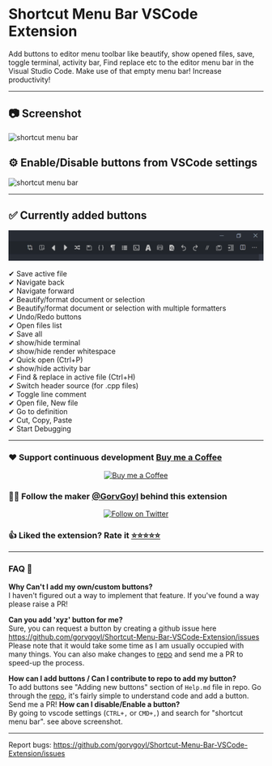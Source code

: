 # Shortcut Menu Bar VSCode Extension

Add buttons to editor menu toolbar like beautify, show opened files, save, toggle terminal, activity bar, Find replace etc to the editor menu bar in the Visual Studio Code. Make use of that empty menu bar! Increase productivity!

---

## 📷 Screenshot

![shortcut menu bar](https://github.com/GorvGoyl/Shortcut-Menu-Bar-VSCode-Extension/raw/master/images/intro.png)

## ⚙ Enable/Disable buttons from VSCode settings

![shortcut menu bar](https://github.com/GorvGoyl/Shortcut-Menu-Bar-VSCode-Extension/raw/master/images/settings.png)

---

## ✅ Currently added buttons

![shortcut menu bar](https://github.com/GorvGoyl/Shortcut-Menu-Bar-VSCode-Extension/raw/master/images/all_buttons.png)

✔ Save active file  
✔ Navigate back  
✔ Navigate forward  
✔ Beautify/format document or selection  
✔ Beautify/format document or selection with multiple formatters  
✔ Undo/Redo buttons  
✔ Open files list  
✔ Save all  
✔ show/hide terminal  
✔ show/hide render whitespace  
✔ Quick open (Ctrl+P)  
✔ show/hide activity bar  
✔ Find & replace in active file (Ctrl+H)  
✔ Switch header source (for .cpp files)  
✔ Toggle line comment  
✔ Open file, New file  
✔ Go to definition  
✔ Cut, Copy, Paste  
✔ Start Debugging

---

### ❤ Support continuous development [Buy me a Coffee](https://ko-fi.com/gorvgoyl)

<p align="center">
  <a href="https://ko-fi.com/gorvgoyl">
  <img src="https://github.com/appcraftstudio/buymeacoffee/raw/master/Images/snapshot-bmc-button.png" width="200" alt="Buy me a Coffee"/>
  </a>
</p>

### 👨‍💻 Follow the maker [@GorvGoyl](https://twitter.com/intent/follow?user_id=325435736) behind this extension

<p align="center">
  <a href="https://twitter.com/intent/follow?user_id=325435736">
  <img src="https://img.shields.io/badge/@GorvGoyl-1da1f2?style=for-the-badge&labelColor=1da1f2&color=1da1f2&logo=twitter&logoColor=white&label=Follow" alt="Follow on Twitter"/>
  </a>
</p>

### 👍 Liked the extension? Rate it [⭐⭐⭐⭐⭐](https://marketplace.visualstudio.com/items?itemName=jerrygoyal.shortcut-menu-bar)

---

### FAQ 🙋‍

**Why Can't I add my own/custom buttons?**  
I haven't figured out a way to implement that feature. If you've found a way please raise a PR!

**Can you add 'xyz' button for me?**  
Sure, you can request a button by creating a github issue here https://github.com/gorvgoyl/Shortcut-Menu-Bar-VSCode-Extension/issues
Please note that it would take some time as I am usually occupied with many things.
You can also make changes to [repo](https://github.com/gorvgoyl/Shortcut-Menu-Bar-VSCode-Extension/) and send me a PR to speed-up the process.

**How can I add buttons / Can I contribute to repo to add my button?**  
To add buttons see "Adding new buttons" section of `Help.md` file in repo.
Go through the [repo](https://github.com/gorvgoyl/Shortcut-Menu-Bar-VSCode-Extension/), it's fairly simple to understand code and add a button. Send me a PR!
**How can I disable/Enable a button?**  
By going to vscode settings (`CTRL+,` or `CMD+,`) and search for "shortcut menu bar". see above screenshot.

---

Report bugs: https://github.com/gorvgoyl/Shortcut-Menu-Bar-VSCode-Extension/issues
